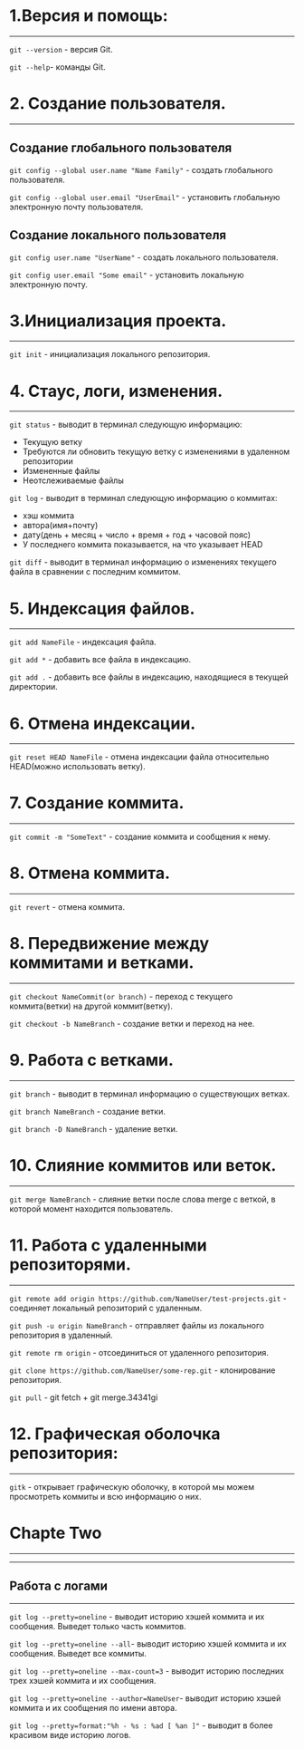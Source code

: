 # 1.Версия и помощь:
---

`git --version` - версия Git.

`git --help`- команды Git.

# 2. Создание пользователя.
---
## Создание глобального пользователя

`git config --global user.name "Name Family"` - создать глобального пользователя.

`git config --global user.email "UserEmail"` - установить глобальную электронную почту пользователя. 

## Создание локального пользователя

`git config user.name "UserName"` - создать локального пользователя.

`git config user.email "Some email"` - установить локальную электронную почту.

# 3.Инициализация проекта.
---

`git init` - инициализация локального репозитория.

# 4. Стаус, логи, изменения.
---

`git status` - выводит в терминал следующую информацию:
- Текущую ветку
- Требуются ли обновить текущую ветку с изменениями в удаленном репозитории
- Измененные файлы
- Неотслеживаемые файлы

`git log` - выводит в терминал следующую информацию о коммитах:
- хэш коммита
- автора(имя+почту)
- дату(день + месяц + число + время + год + часовой пояс)
- У последнего коммита показывается, на что указывает HEAD

`git diff` - выводит в терминал информацию о изменениях текущего файла в сравнении с последним коммитом.

# 5. Индексация файлов.
---

`git add NameFile` - индексация файла.

`git add *` - добавить все файла в индексацию.

`git add .` - добавить все файлы в индексацию, находящиеся в текущей директории.

# 6. Отмена индексации.
---

`git reset HEAD NameFile` - отмена индексации файла относительно HEAD(можно использовать ветку).

# 7. Создание коммита.
---

`git commit -m "SomeText"` - создание коммита и сообщения к нему.

# 8. Отмена коммита.
---

`git revert` - отмена коммита.

# 8. Передвижение между коммитами и ветками.
---

`git checkout NameCommit(or branch)` - переход с текущего коммита(ветки) на другой коммит(ветку).

`git checkout -b NameBranch` - создание ветки и переход на нее.

# 9. Работа с ветками.
---

`git branch` - выводит в терминал информацию о существующих ветках.

`git branch NameBranch` - создание ветки.

`git branch -D NameBranch` - удаление ветки.

# 10. Слияние коммитов или веток.
---
`git merge NameBranch` - слияние ветки после слова merge с веткой, в которой момент находится пользователь.

# 11. Работа с удаленными репозиторями.
---

`git remote add origin https://github.com/NameUser/test-projects.git` - соединяет локальный репозиторий с удаленным.

`git push -u origin NameBranch` - отправляет файлы из локального репозитория в удаленный.

`git remote rm origin` - отсоединиться от удаленного репозитория.

`git clone https://github.com/NameUser/some-rep.git` - клонирование репозитория.

`git pull` - git fetch + git merge.34341gi

# 12. Графическая оболочка репозитория:
---

`gitk` - открывает графическую оболочку, в которой мы можем просмотреть коммиты и всю информацию о них.

# Chapte Two
---
---
## Работа с логами
---

`git log --pretty=oneline` - выводит историю хэшей коммита и их сообщения. Выведет только часть коммитов.

`git log --pretty=oneline --all`- выводит историю хэшей коммита и их сообщения. Выведет все коммиты.

`git log --pretty=oneline --max-count=3` - выводит историю последних трех хэшей коммита и их сообщения.

`git log --pretty=oneline --author=NameUser`- выводит историю хэшей коммита и их сообщения по имени автора.

`git log --pretty=format:"%h - %s : %ad [ %an ]"` - выводит в более красивом виде историю логов.